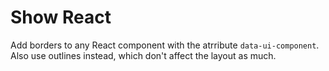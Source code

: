 # Show React

Add borders to any React component with the atrribute `data-ui-component`.
Also use outlines instead, which don't affect the layout as much.
